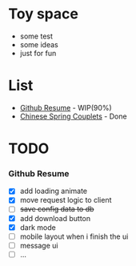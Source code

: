# Toy space

- some test
- some ideas
- just for fun 
# List

- [Github Resume](https://toy.shuaxinjs.cn/loginGithub) - WIP(90%)
- [Chinese Spring Couplets](https://toy.shuaxinjs.cn/couplet) - Done

# TODO
### Github Resume 

- [x] add loading animate
- [x] move request logic to client
- [ ] ~~save config data to db~~
- [x] add download button
- [x] dark mode
- [ ] mobile layout when i finish the ui
- [ ] message ui
- [ ] ...
